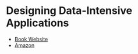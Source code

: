 # Designing Data-Intensive Applications

* [Book Website](https://dataintensive.net/)
* [Amazon](https://www.amazon.com/Designing-Data-Intensive-Applications-Reliable-Maintainable/dp/1449373321)